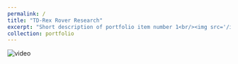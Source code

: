 ```yaml
---
permalink: /
title: "TD-Rex Rover Research"
excerpt: "Short description of portfolio item number 1<br/><img src='/images/500x300.png'>"
collection: portfolio
---
```


![video](https://www.youtube.com/watch?v=bmoGfBe63ZA)
